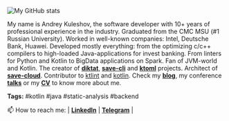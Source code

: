 ![My GitHub stats](https://github-readme-stats.vercel.app/api?username=akuleshov7&theme=default)

My name is Andrey Kuleshov, the software developer with 10+ years of professional
experience in the industry. Graduated from the CMC MSU (#1 Russian University).
Worked in well-known companies: Intel, Deutsche Bank, Huawei.
Developed mostly everything: from the optimizing c/c++ compilers to high-loaded
Java-applications for invest banking. From linters for Python and Kotlin to BigData applications on Spark.
Fan of JVM-world and Kotlin. The creator of [**diktat**](https://github.com/saveourtool/diktat), [**save-cli**](https://github.com/saveourtool/save-cli) and [**ktoml**](https://github.com/akuleshov7/ktoml) projects. Architect of [**save-cloud**](https://github.com/saveourtool/save-cloud). Contributor to [ktlint](https://github.com/pinterest/ktlint) and [kotlin](https://github.com/JetBrains/kotlin). Check my [**blog**](http://akuleshov7.com/), my conference [**talks**](https://github.com/akuleshov7/my-conference-presentations) or my [**CV**](https://github.com/akuleshov7/CV/blob/master/AndreyKuleshovCV.pdf) to know more about me.

**Tags:** #kotlin #java #static-analysis #backend

📫 How to reach me: | [**LinkedIn**](https://www.linkedin.com/in/andrey-kuleshov-15707111b) | [**Telegram**]( https://t.me/akuleshov7) |

